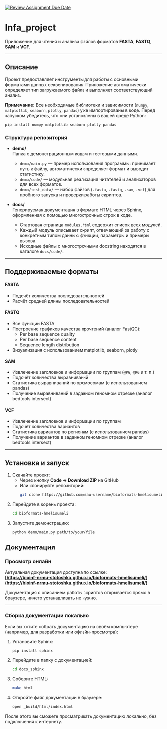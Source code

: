 [![Review Assignment Due Date](https://classroom.github.com/assets/deadline-readme-button-22041afd0340ce965d47ae6ef1cefeee28c7c493a6346c4f15d667ab976d596c.svg)](https://classroom.github.com/a/I6I1ViQv)
# Infa_project

Приложение для чтения и анализа файлов форматов **FASTA**, **FASTQ**, **SAM** и **VCF**.

---

## Описание

Проект предоставляет инструменты для работы с основными форматами данных секвенирования. Приложение автоматически определяет тип загружаемого файла и выполняет соответствующий анализ.

**Примечание:** Все необходимые библиотеки и зависимости (`numpy`, `matplotlib`, `seaborn`, `plotly`, `pandas`) уже импортированы в коде. Перед запуском убедитесь, что они установлены в вашей среде Python:

```bash
pip install numpy matplotlib seaborn plotly pandas
```

### Структура репозитория

- **demo/**  
  Папка с демонстрационным кодом и тестовыми данными.  
  - `demo/main.py` — пример использования программы: принимает путь к файлу, автоматически определяет формат и выводит статистику.  
  - `demo/code/` — модульная реализация читателей и анализаторов для всех форматов.  
  - `demo/test_data/` — набор файлов (`.fasta`, `.fastq`, `.sam`, `.vcf`) для пробного запуска и проверки работы скриптов.

- **docs/**  
  Генерируемая документация в формате HTML через Sphinx, оформленная с помощью многострочных строк в коде.  
  - Стартовая страница `modules.html` содержит список всех модулей.  
  - Каждый модуль описывает скрипт, отвечающий за работу с конкретным типом данных: функции, параметры и примеры вызова.  
  - Исходные файлы с многострочными docstring находятся в каталоге `docs/code/`.

---

## Поддерживаемые форматы

#### FASTA
- Подсчёт количества последовательностей  
- Расчёт средней длины последовательностей  

#### FASTQ
- Все функции FASTA  
- Построение графиков качества прочтений (аналог FastQC):  
  - Per base sequence quality  
  - Per base sequence content  
  - Sequence length distribution  
- Визуализация с использованием matplotlib, seaborn, plotly  

#### SAM
- Извлечение заголовков и информации по группам (`@PG`, `@RG` и т. п.)  
- Подсчёт количества выравниваний  
- Статистика выравниваний по хромосомам (с использованием pandas)  
- Получение выравниваний в заданном геномном отрезке (аналог bedtools intersect)  

#### VCF
- Извлечение заголовков и информации по группам  
- Подсчёт количества вариантов  
- Статистика вариантов по регионам (с использованием pandas)  
- Получение вариантов в заданном геномном отрезке (аналог bedtools intersect)  

---

## Установка и запуск

1. Скачайте проект:
   - Через кнопку **Code → Download ZIP** на GitHub
   - Или клонируйте репозиторий:
     ```bash
     git clone https://github.com/ваш-username/bioformats-hmelisumeli.git
     ```
2. Перейдите в корень проекта:
   ```bash
   cd bioformats-hmelisumeli
   ```
3. Запустите демонстрацию:
   ```bash
   python demo/main.py path/to/your/file
   ```

## Документация

### Просмотр онлайн

Актуальная документация доступна по ссылке:  
**[https://bioinf-nrmu-stotoshka.github.io/bioformats-hmelisumeli/](https://bioinf-nrmu-stotoshka.github.io/bioformats-hmelisumeli/)**

Документация с описанием работы скриптов открывается прямо в браузере, ничего устанавливать не нужно.

---

### Сборка документации локально

Если вы хотите собрать документацию на своём компьютере (например, для разработки или офлайн-просмотра):

1. Установите Sphinx:
   ```bash
   pip install sphinx
   ```

2. Перейдите в папку с документацией:
   ```bash
   cd docs_sphinx
   ```

3. Соберите HTML:
   ```bash
   make html
   ```

4. Откройте файл документации в браузере:
   ```bash
   open _build/html/index.html
   ```

После этого вы сможете просматривать документацию локально, без подключения к интернету.
